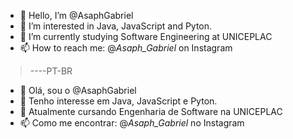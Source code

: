 - 👋 Hello, I’m @AsaphGabriel
- 👀 I’m interested in Java, JavaScript and Pyton.
- 🌱 I’m currently studying Software Engineering at UNICEPLAC
- 📫 How to reach me: @_Asaph_Gabriel_ on Instagram
> ----PT-BR
- 👋 Olá, sou o @AsaphGabriel
- 👀 Tenho interesse em Java, JavaScript e Pyton.
- 🌱 Atualmente cursando Engenharia de Software na UNICEPLAC
- 📫 Como me encontrar: @_Asaph_Gabriel_ no Instagram
<!---
AsaphGabriel/AsaphGabriel is a ✨ special ✨ repository because its `README.md` (this file) appears on your GitHub profile.
You can click the Preview link to take a look at your changes.
--->
